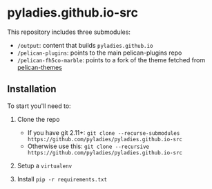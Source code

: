 # pyladies.github.io-src

This repository includes three submodules:

- `/output`: content that builds `pyladies.github.io`
- `/pelican-plugins`: points to the main pelican-plugins repo
- `/pelican-fh5co-marble`: points to a fork of the theme fetched from [pelican-themes](http://www.pelicanthemes.com/)

## Installation

To start you'll need to:

1. Clone the repo

	- If you have git 2.11+: `git clone --recurse-submodules https://github.com/pyladies/pyladies.github.io-src  `
	- Otherwise use this: `git clone --recursive https://github.com/pyladies/pyladies.github.io-src   `

2. Setup a `virtualenv`

3. Install `pip -r requirements.txt`